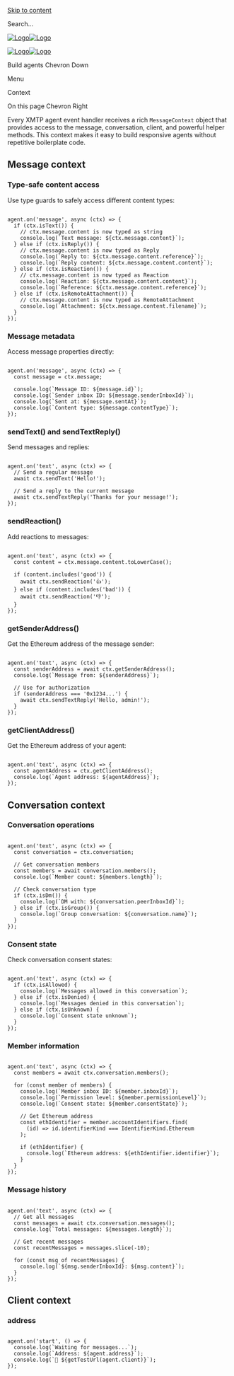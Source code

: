 [Skip to content](https://docs.xmtp.org/agents/concepts/context#vocs-content)

Search...

[![Logo](https://docs.xmtp.org/logomark-dark-purple.png)![Logo](https://docs.xmtp.org/logomark-light-purple.png)](https://docs.xmtp.org/)

[![Logo](https://docs.xmtp.org/logomark-dark-purple.png)![Logo](https://docs.xmtp.org/logomark-light-purple.png)](https://docs.xmtp.org/)

Build agents
Chevron Down

Menu

Context

On this page
Chevron Right

Every XMTP agent event handler receives a rich `MessageContext` object that provides access to the message, conversation, client, and powerful helper methods. This context makes it easy to build responsive agents without repetitive boilerplate code.

## Message context

### Type-safe content access

Use type guards to safely access different content types:

```vocs_Code

agent.on('message', async (ctx) => {
  if (ctx.isText()) {
    // ctx.message.content is now typed as string
    console.log(`Text message: ${ctx.message.content}`);
  } else if (ctx.isReply()) {
    // ctx.message.content is now typed as Reply
    console.log(`Reply to: ${ctx.message.content.reference}`);
    console.log(`Reply content: ${ctx.message.content.content}`);
  } else if (ctx.isReaction()) {
    // ctx.message.content is now typed as Reaction
    console.log(`Reaction: ${ctx.message.content.content}`);
    console.log(`Reference: ${ctx.message.content.reference}`);
  } else if (ctx.isRemoteAttachment()) {
    // ctx.message.content is now typed as RemoteAttachment
    console.log(`Attachment: ${ctx.message.content.filename}`);
  }
});
```

### Message metadata

Access message properties directly:

```vocs_Code

agent.on('message', async (ctx) => {
  const message = ctx.message;

  console.log(`Message ID: ${message.id}`);
  console.log(`Sender inbox ID: ${message.senderInboxId}`);
  console.log(`Sent at: ${message.sentAt}`);
  console.log(`Content type: ${message.contentType}`);
});
```

### sendText() and sendTextReply()

Send messages and replies:

```vocs_Code

agent.on('text', async (ctx) => {
  // Send a regular message
  await ctx.sendText('Hello!');

  // Send a reply to the current message
  await ctx.sendTextReply('Thanks for your message!');
});
```

### sendReaction()

Add reactions to messages:

```vocs_Code

agent.on('text', async (ctx) => {
  const content = ctx.message.content.toLowerCase();

  if (content.includes('good')) {
    await ctx.sendReaction('👍');
  } else if (content.includes('bad')) {
    await ctx.sendReaction('👎');
  }
});
```

### getSenderAddress()

Get the Ethereum address of the message sender:

```vocs_Code

agent.on('text', async (ctx) => {
  const senderAddress = await ctx.getSenderAddress();
  console.log(`Message from: ${senderAddress}`);

  // Use for authorization
  if (senderAddress === '0x1234...') {
    await ctx.sendTextReply('Hello, admin!');
  }
});
```

### getClientAddress()

Get the Ethereum address of your agent:

```vocs_Code

agent.on('text', async (ctx) => {
  const agentAddress = ctx.getClientAddress();
  console.log(`Agent address: ${agentAddress}`);
});
```

## Conversation context

### Conversation operations

```vocs_Code

agent.on('text', async (ctx) => {
  const conversation = ctx.conversation;

  // Get conversation members
  const members = await conversation.members();
  console.log(`Member count: ${members.length}`);

  // Check conversation type
  if (ctx.isDm()) {
    console.log(`DM with: ${conversation.peerInboxId}`);
  } else if (ctx.isGroup()) {
    console.log(`Group conversation: ${conversation.name}`);
  }
});
```

### Consent state

Check conversation consent states:

```vocs_Code

agent.on('text', async (ctx) => {
  if (ctx.isAllowed) {
    console.log(`Messages allowed in this conversation`);
  } else if (ctx.isDenied) {
    console.log(`Messages denied in this conversation`);
  } else if (ctx.isUnknown) {
    console.log(`Consent state unknown`);
  }
});
```

### Member information

```vocs_Code

agent.on('text', async (ctx) => {
  const members = await ctx.conversation.members();

  for (const member of members) {
    console.log(`Member inbox ID: ${member.inboxId}`);
    console.log(`Permission level: ${member.permissionLevel}`);
    console.log(`Consent state: ${member.consentState}`);

    // Get Ethereum address
    const ethIdentifier = member.accountIdentifiers.find(
      (id) => id.identifierKind === IdentifierKind.Ethereum
    );

    if (ethIdentifier) {
      console.log(`Ethereum address: ${ethIdentifier.identifier}`);
    }
  }
});
```

### Message history

```vocs_Code

agent.on('text', async (ctx) => {
  // Get all messages
  const messages = await ctx.conversation.messages();
  console.log(`Total messages: ${messages.length}`);

  // Get recent messages
  const recentMessages = messages.slice(-10);

  for (const msg of recentMessages) {
    console.log(`${msg.senderInboxId}: ${msg.content}`);
  }
});
```

## Client context

### address

```vocs_Code

agent.on('start', () => {
  console.log(`Waiting for messages...`);
  console.log(`Address: ${agent.address}`);
  console.log(`🔗 ${getTestUrl(agent.client)}`);
});
```